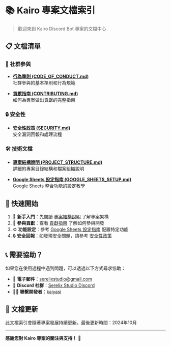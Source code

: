 # 📚 Kairo 專案文檔索引

> 歡迎來到 Kairo Discord Bot 專案的文檔中心

## 📋 文檔清單

### 🤝 社群參與
- **[行為準則 (CODE_OF_CONDUCT.md)](./CODE_OF_CONDUCT.md)**  
  社群參與的基本準則和行為規範

- **[貢獻指南 (CONTRIBUTING.md)](./CONTRIBUTING.md)**  
  如何為專案做出貢獻的完整指南

### 🔒 安全性
- **[安全性政策 (SECURITY.md)](./SECURITY.md)**  
  安全漏洞回報和處理流程

### 🛠️ 技術文檔
- **[專案結構說明 (PROJECT_STRUCTURE.md)](./PROJECT_STRUCTURE.md)**  
  詳細的專案目錄結構和檔案組織說明

- **[Google Sheets 設定指南 (GOOGLE_SHEETS_SETUP.md)](./GOOGLE_SHEETS_SETUP.md)**  
  Google Sheets 整合功能的設定教學

## 🚀 快速開始

1. 📖 **新手入門**：先閱讀 [專案結構說明](./PROJECT_STRUCTURE.md) 了解專案架構
2. 🤝 **參與貢獻**：查看 [貢獻指南](./CONTRIBUTING.md) 了解如何參與開發
3. ⚙️ **功能設定**：參考 [Google Sheets 設定指南](./GOOGLE_SHEETS_SETUP.md) 配置特定功能
4. 🔒 **安全回報**：如發現安全問題，請參考 [安全性政策](./SECURITY.md)

## 📞 需要協助？

如果您在使用過程中遇到問題，可以透過以下方式尋求協助：

- 📧 **電子郵件**：serelixstudio@gmail.com
- 💬 **Discord 社群**：[Serelix Studio Discord](https://discord.gg/eRfGKepusP)
- 👨‍💻 **聯繫開發者**：[kaiyasi](https://discord.com/users/kaiyasi)

## 🔄 文檔更新

此文檔索引會隨著專案發展持續更新。最後更新時間：2024年10月

---

**感謝您對 Kairo 專案的關注與支持！** 🎉
